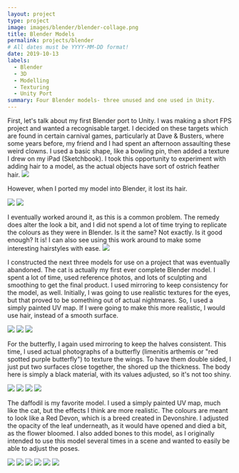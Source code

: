 ```yaml
---
layout: project
type: project
image: images/blender/blender-collage.png
title: Blender Models
permalink: projects/blender
# All dates must be YYYY-MM-DD format!
date: 2019-10-13
labels:
  - Blender
  - 3D
  - Modelling
  - Texturing
  - Unity Port
summary: Four Blender models- three unused and one used in Unity.
---
```


First, let's talk about my first Blender port to Unity. I was making a short FPS project and wanted a recognisable target. I decided on these targets which are found in certain carnival games, particularly at Dave & Busters, where some years before, my friend and I had spent an afternoon assaulting these weird clowns. I used a basic shape, like a bowling pin, then added a texture I drew on my iPad (Sketchbook). I took this opportunity to experiment with adding hair to a model, as the actual objects have sort of ostrich feather hair. 
<img class="ui medium centered rounded image" src="../images/blender/clown game.jpg">

However, when I ported my model into Blender, it lost its hair.
  <div class="ui medium rounded images">
  <img class="ui image" src="../images/blender/clown.PNG">
  <img class="ui image" src="../images/blender/clown 2.PNG"></div>

I eventually worked around it, as this is a common problem. The remedy does alter the look a bit, and I did not spend a lot of time trying to replicate the colours as they were in Blender. Is it the same? Not exactly. Is it good enough? It is! I can also see using this work around to make some interesting hairstyles with ease. 
<img class="ui medium centered rounded image" src="../images/blender/clown 3.png">

I constructed the next three models for use on a project that was eventually abandoned. The cat is actually my first ever complete Blender model. I spent a lot of time, used reference photos, and lots of sculpting and smoothing to get the final product. I used mirroring to keep consistency for the model, as well. Initially, I was going to use realistic textures for the eyes, but that proved to be something out of actual nightmares. So, I used a simply painted UV map. If I were going to make this more realistic, I would use hair, instead of a smooth surface.

  <div class="ui medium rounded images">
  <img class="ui image" src="../images/blender/cat face.png">
  <img class="ui image" src="../images/blender/cat stand.png">  
  <img class="ui image" src="../images/blender/cat nightmare.png"></div>

For the butterfly, I again used mirroring to keep the halves consistent. This time, I used actual photographs of a butterfly (limenitis arthemis or "red spotted purple butterfly") to texture the wings. To have them double sided, I just put two surfaces close together, the shored up the thickness. The body here is simply a black material, with its values adjusted, so it's not too shiny.

  <div class="ui medium rounded images">
  <img class="ui image" src="../images/blender/bfly1.PNG">
  <img class="ui image" src="../images/blender/bfly2.PNG">
  <img class="ui image" src="../images/blender/bfly top.PNG">
  <img class="ui image" src="../images/blender/bfly bottom.PNG"></div>

The daffodil is my favorite model. I used a simply painted UV map, much like the cat, but the effects I think are more realistic. The colours are meant to look like a Red Devon, which is a breed created in Devonshire. I adjusted the opacity of the leaf underneath, as it would have opened and died a bit, as the flower bloomed. I also added bones to this model, as I originally intended to use this model several times in a scene and wanted to easily be able to adjust the poses.

  <div class="ui medium rounded images">
  <img class="ui image" src="../images/blender/red devon.jpg">
  <img class="ui image" src="../images/blender/daf 1.PNG">
  <img class="ui image" src="../images/blender/daf 2.PNG">
  <img class="ui image" src="../images/blender/daf 3.png">
  <img class="ui image" src="../images/blender/daf 4.PNG">
  <img class="ui image" src="../images/blender/daf 5.PNG"></div>


